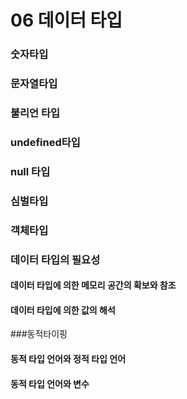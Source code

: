 # 06 데이터 타입

### 숫자타입

### 문자열타입

### 불리언 타입

### undefined타입

### null 타입

### 심벌타입

### 객체타입

### 데이터 타입의 필요성
#### 데이터 타입에 의한 메모리 공간의 확보와 참조
#### 데이터 타입에 의한 값의 해석

###동적타이핑
#### 동적 타입 언어와 정적 타입 언어
#### 동적 타입 언어와 변수

